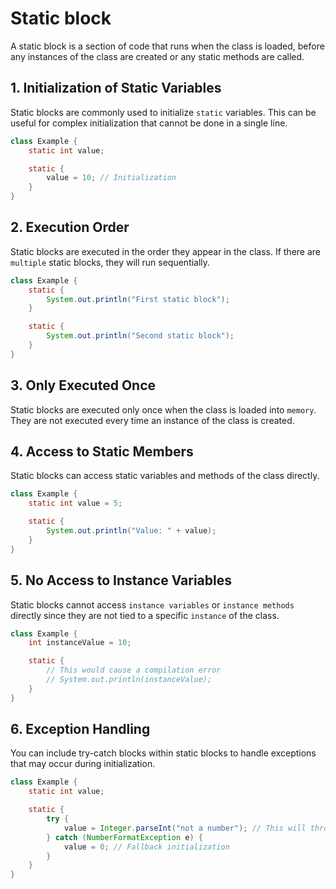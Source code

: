 # Static block

A static block is a section of code that runs when the class is loaded, before any instances of the class are created or any static methods are called.

## 1. Initialization of Static Variables

Static blocks are commonly used to initialize `static` variables. This can be useful for complex initialization that cannot be done in a single line.

```java
class Example {
    static int value;

    static {
        value = 10; // Initialization
    }
}
```

## 2. Execution Order

Static blocks are executed in the order they appear in the class. If there are `multiple` static blocks, they will run sequentially.

```java
class Example {
    static {
        System.out.println("First static block");
    }

    static {
        System.out.println("Second static block");
    }
}
```

## 3. Only Executed Once

Static blocks are executed only once when the class is loaded into `memory`. They are not executed every time an instance of the class is created.

## 4. Access to Static Members

Static blocks can access static variables and methods of the class directly.

```java
class Example {
    static int value = 5;

    static {
        System.out.println("Value: " + value);
    }
}
```

## 5. No Access to Instance Variables

Static blocks cannot access `instance variables` or `instance methods` directly since they are not tied to a specific `instance` of the class.

```java
class Example {
    int instanceValue = 10;

    static {
        // This would cause a compilation error
        // System.out.println(instanceValue);
    }
}
```

## 6. Exception Handling

You can include try-catch blocks within static blocks to handle exceptions that may occur during initialization.

```java
class Example {
    static int value;

    static {
        try {
            value = Integer.parseInt("not a number"); // This will throw an exception
        } catch (NumberFormatException e) {
            value = 0; // Fallback initialization
        }
    }
}
```
